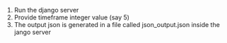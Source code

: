 1) Run the django server
2) Provide timeframe integer value (say 5)
3) The output json is generated in a file called json_output.json inside the jango server
